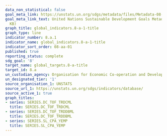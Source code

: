 ```yaml
---
data_non_statistical: false
goal_meta_link: https://unstats.un.org/sdgs/metadata/files/Metadata-08-0A-01.pdf
goal_meta_link_text: United Nations Sustainable Development Goals Metadata (PDF 208
  KB)
graph_title: global_indicators.8-a-1-title
graph_type: line
indicator_number: 8.a.1
indicator_name: global_indicators.8-a-1-title
indicator_sort_order: 08-aa-01
published: true
reporting_status: complete
sdg_goal: '8'
target_name: global_targets.8-a-title
target_id: 8.a
un_custodian_agency: Organisation for Economic Co-operation and Development (OECD)
un_designated_tier: '1'
source_organisation_1: UNSTATS
source_url_1: https://unstats.un.org/sdgs/indicators/database/
source_active_1: true
graph_titles:
- series: SERIES.DC_TOF_TRDCML
  title: SERIES.DC_TOF_TRDCML
- series: SERIES.DC_TOF_TRDDBML
  title: SERIES.DC_TOF_TRDDBML
- series: SERIES.SL_CPA_YEMP
  title: SERIES.SL_CPA_YEMP
---
```


